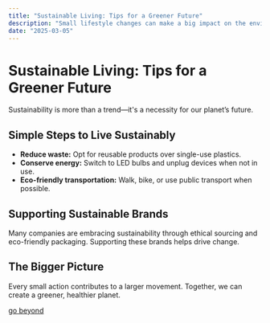 ```yaml
---
title: "Sustainable Living: Tips for a Greener Future"
description: "Small lifestyle changes can make a big impact on the environment. Here are practical tips for sustainable living."
date: "2025-03-05"
---
```


# Sustainable Living: Tips for a Greener Future

Sustainability is more than a trend—it's a necessity for our planet’s future.

## Simple Steps to Live Sustainably
- **Reduce waste:** Opt for reusable products over single-use plastics.
- **Conserve energy:** Switch to LED bulbs and unplug devices when not in use.
- **Eco-friendly transportation:** Walk, bike, or use public transport when possible.

## Supporting Sustainable Brands
Many companies are embracing sustainability through ethical sourcing and eco-friendly packaging. Supporting these brands helps drive change.

## The Bigger Picture
Every small action contributes to a larger movement. Together, we can create a greener, healthier planet.

[go beyond](https://linkedin.com/in/twilson-fr)
